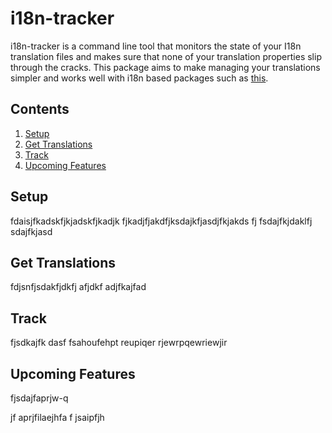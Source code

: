 # i18n-tracker
i18n-tracker is a command line tool that monitors the state of your I18n translation files and makes sure that none of your translation properties slip through the cracks. This package aims to make managing your translations simpler and works well with i18n based packages such as [this](https://github.com/JSxMachina/react-i18nify).

## Contents
1. [Setup](#setup)
2. [Get Translations](#get-translations)
3. [Track](#track)
4. [Upcoming Features](#upcoming-features)


## Setup

fdaisjfkadskfjkjadskfjkadjk fjkadjfjakdfjksdajkfjasdjfkjakds fj
fsdajfkjdaklfj
sdajfkjasd


## Get Translations

fdjsnfjsdakfjdkfj afjdkf adjfkajfad


## Track
fjsdkajfk dasf fsahoufehpt
reupiqer
rjewrpqewriewjir

## Upcoming Features
fjsdajfaprjw-q

jf aprjfilaejhfa
f jsaipfjh
